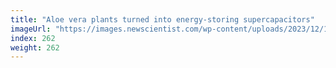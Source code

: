 ```yaml
---
title: "Aloe vera plants turned into energy-storing supercapacitors"
imageUrl: "https://images.newscientist.com/wp-content/uploads/2023/12/19122456/SEI_184072256.jpg?width=788"
index: 262
weight: 262
---
```

